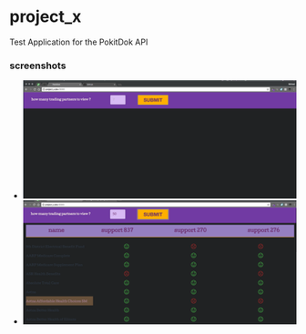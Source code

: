 # project_x
Test Application for the PokitDok API

### screenshots
+ ![alt tag](img/pokitdok-default-view.png)
+ ![alt tag](img/pokitdok-50.png)

